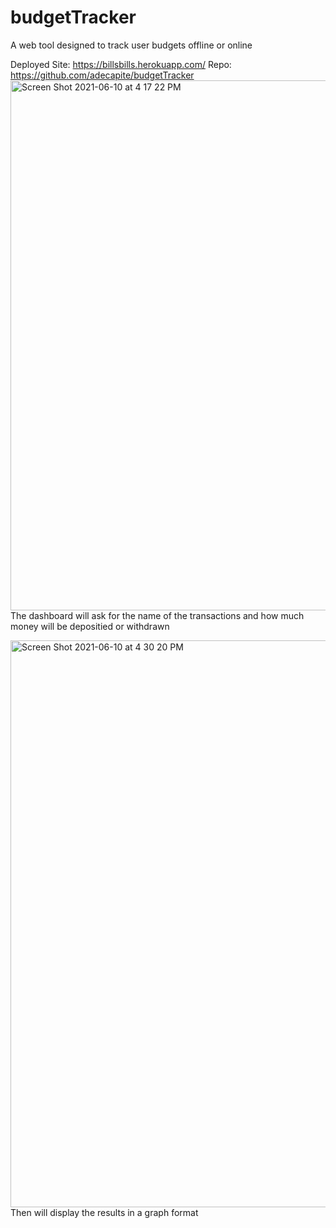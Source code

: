 # budgetTracker

A web tool designed to track user budgets offline or online

Deployed Site: https://billsbills.herokuapp.com/
Repo: https://github.com/adecapite/budgetTracker
<img width="848" alt="Screen Shot 2021-06-10 at 4 17 22 PM" src="https://user-images.githubusercontent.com/77472956/121592890-42d98480-ca09-11eb-8ce1-44eacd3201a0.png">
The dashboard will ask for the name of the transactions and how much money will be depositied or withdrawn

<img width="907" alt="Screen Shot 2021-06-10 at 4 30 20 PM" src="https://user-images.githubusercontent.com/77472956/121592964-5b499f00-ca09-11eb-844f-4ffcd5209db7.png">
Then will display the results in a graph format
